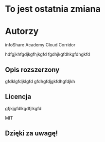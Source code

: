 # To jest ostatnia zmiana

# Autorzy

infoShare Academy
Cloud Corridor

hdfgjkhfgdjkgfhjkgfd
fgdhjkgfdhkgfdhgkfd

## Opis rozszerzony

gfdklgfdjklgfd
gfdhgfdjgkfdhgfdjkh

## Licencja

gfjkjgfdlkgdfjlkgfd

MIT

## Dzięki za uwagę!
